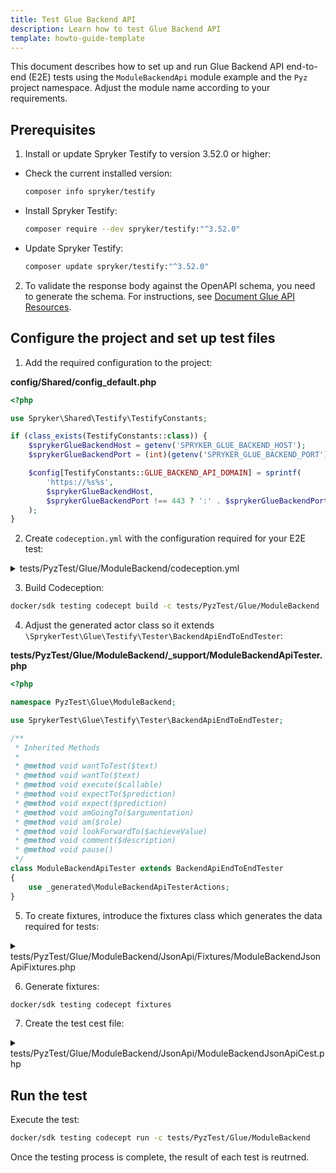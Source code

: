 ```yaml
---
title: Test Glue Backend API
description: Learn how to test Glue Backend API
template: howto-guide-template
---
```


This document describes how to set up and run Glue Backend API end-to-end (E2E) tests using the `ModuleBackendApi` module example and the `Pyz` project namespace. Adjust the module name according to your requirements.

## Prerequisites

1. Install or update Spryker Testify to version 3.52.0 or higher:
- Check the current installed version:
  ```bash
  composer info spryker/testify
  ```
- Install Spryker Testify:
  ```bash
  composer require --dev spryker/testify:"^3.52.0"
  ```
- Update Spryker Testify:
  ```bash
  composer update spryker/testify:"^3.52.0"
  ```

2. To validate the response body against the OpenAPI schema, you need to generate the schema. For instructions, see [Document Glue API Resources](/docs/scos/dev/glue-api-guides/{{site.version}}/glue-api-tutorials/document-glue-api-resources.html).


## Configure the project and set up test files

1. Add the required configuration to the project:

**config/Shared/config_default.php**

```php
<?php

use Spryker\Shared\Testify\TestifyConstants;

if (class_exists(TestifyConstants::class)) {
    $sprykerGlueBackendHost = getenv('SPRYKER_GLUE_BACKEND_HOST');
    $sprykerGlueBackendPort = (int)(getenv('SPRYKER_GLUE_BACKEND_PORT')) ?: 443;

    $config[TestifyConstants::GLUE_BACKEND_API_DOMAIN] = sprintf(
        'https://%s%s',
        $sprykerGlueBackendHost,
        $sprykerGlueBackendPort !== 443 ? ':' . $sprykerGlueBackendPort : '',
    );
}
```

2. Create `codeception.yml` with the configuration required for your E2E test:


<details>
  <summary>tests/PyzTest/Glue/ModuleBackend/codeception.yml</summary>  

```yaml
namespace: PyzTest\Glue\ModuleBackend

paths:
    tests: .
    data: _data
    support: _support
    output: _output

coverage:
    enabled: true
    remote: false
    whitelist: { include: ['../../../../src/*'] }

suites:
    JsonApi:
        actor: ModuleBackendApiTester
        modules:
            enabled:
                - \PyzTest\Shared\Testify\Helper\Environment
                - \SprykerTest\Shared\Testify\Helper\LocatorHelper:
                      projectNamespaces: ['Pyz']
                - \SprykerTest\Shared\Propel\Helper\ConnectionHelper
                - \SprykerTest\Shared\Testify\Helper\DataCleanupHelper
                - \SprykerTest\Shared\AuthenticationOauth\Helper\AuthenticationOauthHelper
                - \SprykerTest\Glue\Testify\Helper\GlueBackendApiJsonApiHelper
                - \SprykerTest\Glue\Testify\Helper\OpenApi3
                - \SprykerTest\Glue\Testify\Helper\JsonPath
                - \SprykerTest\Shared\Testify\Helper\DependencyHelper
                - \SprykerTest\Service\Container\Helper\ContainerHelper
                - \SprykerTest\Shared\Store\Helper\StoreDependencyHelper
                - \SprykerTest\Shared\User\Helper\UserDataHelper
            config:
                \SprykerTest\Glue\Testify\Helper\GlueBackendApiJsonApiHelper:
                    depends: PhpBrowser
                    part: Json
                \SprykerTest\Shared\Testify\Helper\DataCleanupHelper:
                    cleanup: false
```

</details>

3. Build Codeception:

```bash
docker/sdk testing codecept build -c tests/PyzTest/Glue/ModuleBackend
```

4. Adjust the generated actor class so it extends `\SprykerTest\Glue\Testify\Tester\BackendApiEndToEndTester`:

**tests/PyzTest/Glue/ModuleBackend/_support/ModuleBackendApiTester.php**

```php
<?php

namespace PyzTest\Glue\ModuleBackend;

use SprykerTest\Glue\Testify\Tester\BackendApiEndToEndTester;

/**
 * Inherited Methods
 *
 * @method void wantToTest($text)
 * @method void wantTo($text)
 * @method void execute($callable)
 * @method void expectTo($prediction)
 * @method void expect($prediction)
 * @method void amGoingTo($argumentation)
 * @method void am($role)
 * @method void lookForwardTo($achieveValue)
 * @method void comment($description)
 * @method void pause()
 */
class ModuleBackendApiTester extends BackendApiEndToEndTester
{
    use _generated\ModuleBackendApiTesterActions;
}

```

5. To create fixtures, introduce the fixtures class which generates the data required for tests:

<details>
  <summary>tests/PyzTest/Glue/ModuleBackend/JsonApi/Fixtures/ModuleBackendJsonApiFixtures.php</summary>  

```php
<?php

namespace PyzTest\Bapi\ModuleBackend\JsonApi\Fixtures;

use Generated\Shared\Transfer\UserTransfer;
use PyzTest\Glue\ModuleBackend\ModuleBackendApiTester;
use SprykerTest\Shared\Testify\Fixtures\FixturesBuilderInterface;
use SprykerTest\Shared\Testify\Fixtures\FixturesContainerInterface;

/**
 * Auto-generated group annotations
 *
 * @group PyzTest
 * @group Glue
 * @group ModuleBackend
 * @group JsonApi
 * @group ModuleBackendJsonApiFixtures
 * Add your own group annotations below this line
 * @group EndToEnd
 */
class ModuleBackendJsonApiFixtures implements FixturesBuilderInterface, FixturesContainerInterface
{
    /**
     * @var string
     */
    protected const TEST_USER_NAME = 'UserModuleBackendJsonApiFixtures';

    /**
     * @var string
     */
    protected const TEST_USER_PASSWORD = 'change123';

    /**
     * @var \Generated\Shared\Transfer\UserTransfer
     */
    protected UserTransfer $userTransfer;

    /**
     * @return mixed
     */
    public function getUserTransfer()
    {
        return $this->userTransfer;
    }

    /**
     * @param \PyzTest\Glue\ModuleBackend\ModuleBackendApiTester $I
     *
     * @return \SprykerTest\Shared\Testify\Fixtures\FixturesContainerInterface
     */
    public function buildFixtures(ModuleBackendApiTester $I): FixturesContainerInterface
    {
        $this->createUser($I);

        return $this;
    }

    /**
     * @param \PyzTest\Glue\ModuleBackend\ModuleBackendApiTester $I
     *
     * @return void
     */
    protected function createUser(ModuleBackendApiTester $I): void
    {
        $this->userTransfer = $I->haveUser([
            UserTransfer::PASSWORD => static::TEST_USER_PASSWORD,
            UserTransfer::USERNAME => static::TEST_USER_NAME,
        ]);

        // Override encrypted password with plain password for further testing purposes.
        $this->userTransfer->setPassword(static::TEST_USER_PASSWORD);
    }
}
```

</details>

6. Generate fixtures:

```bash
docker/sdk testing codecept fixtures
```

7. Create the test cest file:

<details>
  <summary>tests/PyzTest/Glue/ModuleBackend/JsonApi/ModuleBackendJsonApiCest.php</summary>

```php
<?php

namespace PyzTest\Glue\ModuleBackend\JsonApi;

use Codeception\Util\HttpCode;
use Pyz\Glue\ModuleRestApi\ModuleRestApiConfig;
use PyzTest\Glue\ModuleBackend\ModuleBackendApiTester;

/**
 * Auto-generated group annotations
 *
 * @group PyzTest
 * @group Glue
 * @group ModuleBackend
 * @group JsonApi
 * @group ModuleBackendJsonApiCest
 * Add your own group annotations below this line
 * @group EndToEnd
 */
class ModuleBackendJsonApiCest
{
    /**
     * @var \PyzTest\Glue\ModuleBackend\RestApi\ModuleBackendJsonApiFixtures
     */
    protected ModuleBackendJsonApiFixtures $fixtures;

    /**
     * @param \PyzTest\Glue\ModuleBackend\ModuleBackendApiTester $I
     *
     * @return void
     */
    public function loadFixtures(ModuleBackendApiTester $I): void
    {
        /** @var \PyzTest\Glue\ModuleBackend\JsonApi\ModuleBackendJsonApiFixtures $fixtures */
        $fixtures = $I->loadFixtures(ModuleBackendJsonApiFixtures::class);
        $this->fixtures = $fixtures;
    }

    /**
     * @depends loadFixtures
     *
     * @param \PyzTest\Glue\ModuleBackend\ModuleBackendApiTester $I
     *
     * @return void
     */
    public function requestGetModule(ModuleBackendApiTester $I): void
    {
        // Arrange
        $oauthResponseTransfer = $I->haveAuthorizationToBackendAPI($this->fixtures->getUserTransfer());
        $I->amBearerAuthenticated($oauthResponseTransfer->getAccessToken());

        // Act
        $I->sendGET(
            $I->formatUrl(ModuleRestApiConfig::RESOURCE_MODULE),
        );

        // Assert
        $I->seeResponseCodeIs(HttpCode::OK);
        $I->seeResponseIsJson();
        $I->seeResponseMatchesOpenApiSchema();
    }
}
```

</details>

## Run the test

Execute the test:

```bash
docker/sdk testing codecept run -c tests/PyzTest/Glue/ModuleBackend
```

Once the testing process is complete, the result of each test is reutrned.

